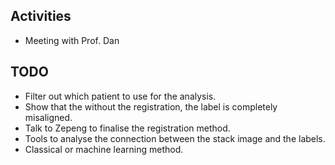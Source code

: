 ## Activities
- Meeting with Prof. Dan

## TODO
- Filter out which patient to use for the analysis.
- Show that the without the registration, the label is completely misaligned.
- Talk to Zepeng to finalise the registration method.
- Tools to analyse the connection between the stack image and the labels.
- Classical or machine learning method.
